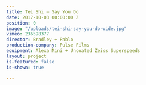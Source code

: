 ```yaml
---
title: Tei Shi — Say You Do
date: 2017-10-03 00:00:00 Z
position: 0
image: "/uploads/tei-shi-say-you-do-wide.jpg"
vimeo: 236598377
director: Bradley + Pablo
production-company: Pulse Films
equipment: Alexa Mini + Uncoated Zeiss Superspeeds
layout: project
is-featured: false
is-shown: true

---
```


